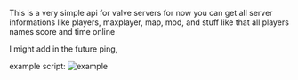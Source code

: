 This is a very simple api for valve servers
for now you can get all server informations
like players, maxplayer, map, mod, and stuff like that
all players names score and time online

I might add in the future ping,

example script:
![example](http://i.imgur.com/IRlzcZH.png)
